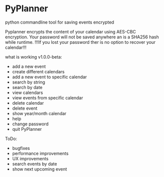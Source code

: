 # PyPlanner
python commandline tool for saving events encrypted

Pyplanner encrypts the content of your calendar using AES-CBC encryption.
Your password will not be saved anywhere an is a SHA256 hash while runtime.
!!!If you lost your password ther is no option to recover your calendar!!!

what is working v1.0.0-beta:
- add a new event
- create different calendars
- add a new event to specific calendar
- search by string
- search by date
- view calendars
- view events from specific calendar
- delete calendar
- delete event
- show year/month calendar
- help
- change password
- quit PyPlanner


ToDo:
- bugfixes
- performance improvements
- UX improvements
- search events by date
- show next upcoming event



